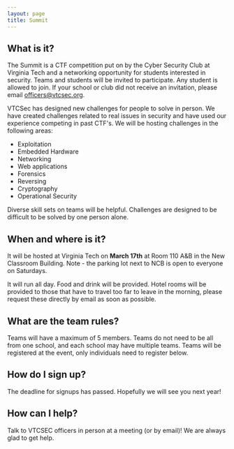 ```yaml
---
layout: page
title: Summit
---
```


## What is it?

The Summit is a CTF competition put on by the Cyber Security Club at Virginia Tech and a networking opportunity for students interested in security.
Teams and students will be invited to participate.  Any student is allowed to join.  If your school or club
did not receive an invitation, please email <a href="mailto:officers@vtcsec.org">officers@vtcsec.org</a>.

VTCSec has designed new challenges for people to solve in person.  We have created challenges related
to real issues in security and have used our experience competing in past CTF's.  We will be hosting challenges
in the following areas:

* Exploitation
* Embedded Hardware
* Networking
* Web applications
* Forensics
* Reversing
* Cryptography
* Operational Security

Diverse skill sets on teams will be helpful.  Challenges are designed to be difficult to be solved by one person alone.

## When and where is it?

It will be hosted at Virginia Tech on **March 17th** at Room 110 A&B in the New Classroom Building. Note - the parking lot next to NCB is open to everyone on Saturdays.   

It will run all day.  Food and drink will be provided. Hotel rooms will be provided to those that have to travel too far to leave in the morning, please request these directly by email as soon as possible.

## What are the team rules?

Teams will have a maximum of 5 members. Teams do not need to be all from one school, and each school may have multiple teams.
Teams will be registered at the event, only individuals need to register below.

## How do I sign up?

The deadline for signups has passed. Hopefully we will see you next year!

## How can I help? 
Talk to VTCSEC officers in person at a meeting (or by email)! We are always glad to get help.  
